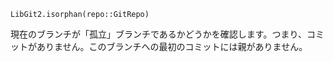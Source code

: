 ```
LibGit2.isorphan(repo::GitRepo)
```

現在のブランチが「孤立」ブランチであるかどうかを確認します。つまり、コミットがありません。このブランチへの最初のコミットには親がありません。
